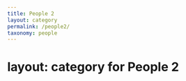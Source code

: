 ```yaml
---
title: People 2
layout: category
permalink: /people2/
taxonomy: people
---
```

# layout: category for People 2